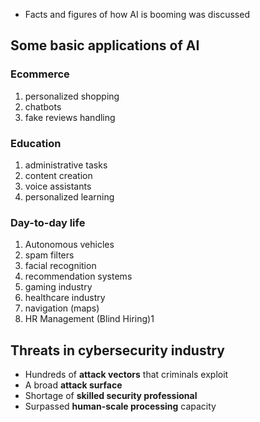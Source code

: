 - Facts and figures of how AI is booming was discussed

## Some basic applications of AI


### Ecommerce 

1. personalized shopping
2. chatbots
3. fake reviews handling

### Education

1. administrative tasks
2. content creation
3. voice assistants
4. personalized learning

### Day-to-day life

1. Autonomous vehicles
2. spam filters
3. facial recognition
4. recommendation systems
5. gaming industry
6. healthcare industry
7. navigation (maps)
8. HR Management (Blind Hiring)1

## Threats in cybersecurity industry

- Hundreds of **attack vectors** that criminals exploit
- A broad **attack surface**
- Shortage of **skilled security professional**
- Surpassed **human-scale processing** capacity
